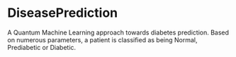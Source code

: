 # DiseasePrediction

A Quantum Machine Learning approach towards diabetes prediction. Based on numerous parameters, a patient is classified as being Normal, Prediabetic or Diabetic.  